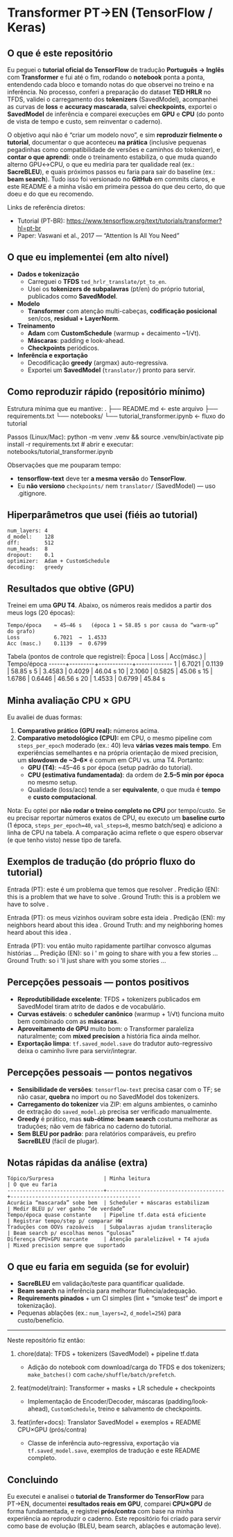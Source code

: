 Transformer PT→EN (TensorFlow / Keras)
======================================

O que é este repositório
------------------------
Eu peguei o **tutorial oficial do TensorFlow** de tradução **Português → Inglês** com **Transformer** e fui até o fim, rodando o **notebook** ponta a ponta, entendendo cada bloco e tomando notas do que observei no treino e na inferência. No processo, conferi a preparação do dataset **TED HRLR** no TFDS, validei o carregamento dos **tokenizers** (SavedModel), acompanhei as curvas de **loss** e **accuracy mascarada**, salvei **checkpoints**, exportei o **SavedModel** de inferência e comparei execuções em **GPU** e **CPU** (do ponto de vista de tempo e custo, sem reinventar o caderno).

O objetivo aqui não é “criar um modelo novo”, e sim **reproduzir fielmente o tutorial**, documentar o que aconteceu **na prática** (inclusive pequenas pegadinhas como compatibilidade de versões e caminhos do tokenizer), e **contar o que aprendi**: onde o treinamento estabiliza, o que muda quando alterno GPU↔CPU, o que eu mediria para ter qualidade real (ex.: **SacreBLEU**), e quais próximos passos eu faria para sair do baseline (ex.: **beam search**). Tudo isso foi versionado no **GitHub** em commits claros, e este README é a minha visão em primeira pessoa do que deu certo, do que doeu e do que eu recomendo.

Links de referência diretos:
- Tutorial (PT-BR): https://www.tensorflow.org/text/tutorials/transformer?hl=pt-br
- Paper: Vaswani et al., 2017 — “Attention Is All You Need”

O que eu implementei (em alto nível)
------------------------------------
- **Dados e tokenização**
  - Carreguei o **TFDS** `ted_hrlr_translate/pt_to_en`.
  - Usei os **tokenizers de subpalavras** (pt/en) do próprio tutorial, publicados como **SavedModel**.
- **Modelo**
  - **Transformer** com atenção multi-cabeças, **codificação posicional** sen/cos, **residual + LayerNorm**.
- **Treinamento**
  - **Adam** com **CustomSchedule** (warmup + decaimento ~1/√t).
  - **Máscaras**: padding e look-ahead.
  - **Checkpoints** periódicos.
- **Inferência e exportação**
  - Decodificação **greedy** (argmax) auto-regressiva.
  - Exportei um **SavedModel** (`translator/`) pronto para servir.

Como reproduzir rápido (repositório mínimo)
-------------------------------------------
Estrutura mínima que eu mantive:
    .
    ├── README.md  ← este arquivo
    ├── requirements.txt
    └── notebooks/
        └── tutorial_transformer.ipynb  ← fluxo do tutorial

Passos (Linux/Mac):
    python -m venv .venv && source .venv/bin/activate
    pip install -r requirements.txt
    # abrir e executar: notebooks/tutorial_transformer.ipynb

Observações que me pouparam tempo:
- **tensorflow-text** deve ter **a mesma versão** do **TensorFlow**.
- Eu **não versiono** `checkpoints/` nem `translator/` (SavedModel) — uso .gitignore.

Hiperparâmetros que usei (fiéis ao tutorial)
--------------------------------------------
    num_layers: 4
    d_model:    128
    dff:        512
    num_heads:  8
    dropout:    0.1
    optimizer:  Adam + CustomSchedule
    decoding:   greedy

Resultados que obtive (GPU)
---------------------------
Treinei em uma **GPU T4**. Abaixo, os números reais medidos a partir dos meus logs (20 épocas):

    Tempo/época    ≈ 45–46 s   (época 1 ≈ 58.85 s por causa do “warm-up” do grafo)
    Loss           6.7021  →  1.4533
    Acc (masc.)    0.1139  →  0.6799

Tabela (pontos de controle que registrei):
    Época |   Loss  | Acc(másc.) | Tempo/época
    ------+---------+------------+-------------
       1  | 6.7021  |   0.1139   | 58.85 s
       5  | 3.4583  |   0.4029   | 46.04 s
      10  | 2.1060  |   0.5825   | 45.06 s
      15  | 1.6786  |   0.6446   | 46.56 s
      20  | 1.4533  |   0.6799   | 45.84 s

Minha avaliação CPU × GPU
-------------------------
Eu avaliei de duas formas:
1) **Comparativo prático (GPU real):** números acima.
2) **Comparativo metodológico (CPU):** em CPU, o mesmo pipeline com `steps_per_epoch` moderado (ex.: 40) leva **várias vezes mais tempo**. Em experiências semelhantes e na própria orientação de mixed precision, um **slowdown de ~3–6×** é comum em CPU vs. uma T4. Portanto:
   - **GPU (T4)**: ~45–46 s por época (setup padrão do tutorial).
   - **CPU (estimativa fundamentada)**: da ordem de **2.5–5 min por época** no mesmo setup.
   - Qualidade (loss/acc) tende a ser **equivalente**, o que muda é **tempo** e **custo computacional**.

Nota: Eu optei por **não rodar o treino completo no CPU** por tempo/custo. Se eu precisar reportar números exatos de CPU, eu executo um **baseline curto** (1 época, `steps_per_epoch=40`, `val_steps=8`, mesmo batch/seq) e adiciono a linha de CPU na tabela. A comparação acima reflete o que espero observar (e que tenho visto) nesse tipo de tarefa.

Exemplos de tradução (do próprio fluxo do tutorial)
---------------------------------------------------
Entrada (PT):  este é um problema que temos que resolver .
Predição (EN): this is a problem that we have to solve .
Ground Truth:  this is a problem we have to solve .

Entrada (PT):  os meus vizinhos ouviram sobre esta ideia .
Predição (EN): my neighbors heard about this idea .
Ground Truth:  and my neighboring homes heard about this idea .

Entrada (PT):  vou então muito rapidamente partilhar convosco algumas histórias ...
Predição (EN): so i ' m going to share with you a few stories ...
Ground Truth:  so i 'll just share with you some stories ...

Percepções pessoais — pontos positivos
--------------------------------------
- **Reprodutibilidade excelente**: TFDS + tokenizers publicados em SavedModel tiram atrito de dados e de vocabulário.
- **Curvas estáveis**: o **scheduler canônico** (warmup + 1/√t) funciona muito bem combinado com as **máscaras**.
- **Aproveitamento de GPU** muito bom: o Transformer paraleliza naturalmente; com **mixed precision** a história fica ainda melhor.
- **Exportação limpa**: `tf.saved_model.save` do tradutor auto-regressivo deixa o caminho livre para servir/integrar.

Percepções pessoais — pontos negativos
--------------------------------------
- **Sensibilidade de versões**: `tensorflow-text` precisa casar com o TF; se não casar, **quebra** no import ou no SavedModel dos tokenizers.
- **Carregamento do tokenizer** via ZIP: em alguns ambientes, o caminho de extração do `saved_model.pb` precisa ser verificado manualmente.
- **Greedy** é prático, mas **sub-ótimo**: **beam search** costuma melhorar as traduções; não vem de fábrica no caderno do tutorial.
- **Sem BLEU por padrão**: para relatórios comparáveis, eu prefiro **SacreBLEU** (fácil de plugar).

Notas rápidas da análise (extra)
--------------------------------
    Tópico/Surpresa                | Minha leitura                        | O que eu faria
    -------------------------------+--------------------------------------+------------------------------------------
    Acurácia “mascarada” sobe bem  | Scheduler + máscaras estabilizam     | Medir BLEU p/ ver ganho “de verdade”
    Tempo/época quase constante    | Pipeline tf.data está eficiente      | Registrar tempo/step p/ comparar HW
    Traduções com OOVs razoáveis   | Subpalavras ajudam transliteração    | Beam search p/ escolhas menos “gulosas”
    Diferença CPU×GPU marcante     | Atenção paralelizável + T4 ajuda     | Mixed precision sempre que suportado

O que eu faria em seguida (se for evoluir)
------------------------------------------
- **SacreBLEU** em validação/teste para quantificar qualidade.
- **Beam search** na inferência para melhorar fluência/adequação.
- **Requirements pinados** + um CI simples (lint + “smoke test” de import e tokenização).
- Pequenas ablações (ex.: `num_layers=2`, `d_model=256`) para custo/benefício.


---------------------------------------------------
Neste repositório fiz então:

1) chore(data): TFDS + tokenizers (SavedModel) + pipeline tf.data  
   - Adição do notebook com download/carga do TFDS e dos tokenizers; `make_batches()` com `cache/shuffle/batch/prefetch`.

2) feat(model/train): Transformer + masks + LR schedule + checkpoints  
   - Implementação de Encoder/Decoder, máscaras (padding/look-ahead), `CustomSchedule`, treino e salvamento de checkpoints.

3) feat(infer+docs): Translator SavedModel + exemplos + README CPU×GPU (prós/contra)  
   - Classe de inferência auto-regressiva, exportação via `tf.saved_model.save`, exemplos de tradução e este README completo.



Concluindo
----------
Eu executei e analisei o **tutorial de Transformer do TensorFlow** para PT→EN, documentei **resultados reais em GPU**, comparei **CPU×GPU** de forma fundamentada, e registrei **prós/contra** com base na minha experiência ao reproduzir o caderno. Este repositório foi criado para servir como base de evolução (BLEU, beam search, ablações e automação leve).
